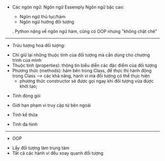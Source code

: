 * Các ngôn ngữ:
Ngôn ngữ Essemply
Ngôn ngữ bậc cao:
    - Ngôn ngữ thủ tục/hàm
    - Ngôn ngữ hướng đối tượng

    . Python nặng về ngôn ngữ hàm, cũng có OOP nhưng "không chặt chẽ"

------------------------------------------
* Trừu tượng hoá đối tượng:
- Chỉ giữ lại những thuộc tính của đối tượng mà cần dùng cho chương trình của mình
- Thuộc tính (properties): thông tin biểu diễn các đặc điểm của đối tượng
- Phương thức (methods): hàm bên trong Class, để thực thi hành động trong Class --> các khả năng, hành vi mà đối tượng có thể thực hiện
    + phương thức constructor sẽ được gọi ngay khi đối tượng vừa được khởi tạo;

* Tính đóng gói
- Giới hạn phạm vi truy cập từ bên ngoài

* Tính kế thừa


* Tính đa hình

------------------------------------------
* OOP
- Lấy đối tượng làm trung tâm
- Tất cả các hành vi đều xoay quanh đối tượng
